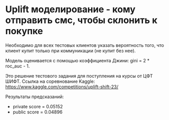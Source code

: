 # Uplift моделирование - кому отправить смс, чтобы склонить к покупке

Необходимо для всех тестовых клиентов указать вероятность того, что клиент купит только при коммуникации (не купит без нее).

Модель оценивается с помощью коэффициента Джини: gini = 2 * roc_auc - 1.

Это решение тестового задания для поступления на курсы от ЦФТ ШИФТ. Ссылка на соревнование Kaggle: https://www.kaggle.com/competitions/uplift-shift-23/

Результаты предсказаний: 
+ private score = 0.05152
+ public score = 0.04896
